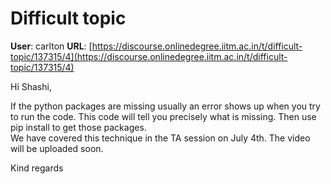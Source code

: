 # Difficult topic

**User**: carlton
**URL**: [https://discourse.onlinedegree.iitm.ac.in/t/difficult-topic/137315/4](https://discourse.onlinedegree.iitm.ac.in/t/difficult-topic/137315/4)

Hi Shashi,

If the python packages are missing usually an error shows up when you try to run the code. This code will tell you precisely what is missing. Then use pip install to get those packages.  
We have covered this technique in the TA session on July 4th. The video will be uploaded soon.

Kind regards
